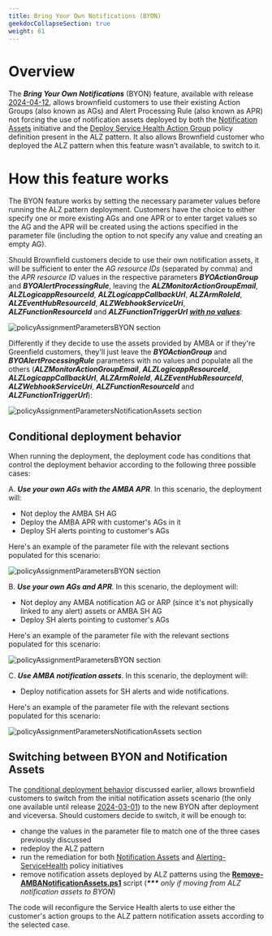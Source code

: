 ```yaml
---
title: Bring Your Own Notifications (BYON)
geekdocCollapseSection: true
weight: 61
---
```


# Overview

The ***Bring Your Own Notifications*** (BYON) feature, available with release [2024-04-12](../Whats-New#2024-04-12), allows brownfield customers to use their existing Action Groups (also known as AGs) and Alert Processing Rule (also known as APR) not forcing the use of notification assets deployed by both the [Notification Assets](https://raw.githubusercontent.com/Azure/azure-monitor-baseline-alerts/main/patterns/alz/policySetDefinitions/Deploy-Notification-Assets.json) initiative and the [Deploy Service Health Action Group](https://raw.githubusercontent.com/Azure/azure-monitor-baseline-alerts/main/services/Resources/subscriptions/Deploy-ServiceHealth-ActionGroups.json) policy definition present in the ALZ pattern. It also allows Brownfield customer who deployed the ALZ pattern when this feature wasn't available, to switch to it.

# How this feature works

The BYON feature works by setting the necessary parameter values before running the ALZ pattern deployment. Customers have the choice to either specify one or more existing AGs and one APR or to enter target values so the AG and the APR will be created using the actions specified in the parameter file (including the option to not specify any value and creating an empty AG).

Should Brownfield customers decide to use their own notification assets, it will be sufficient to enter the _AG resource IDs_ (separated by comma) and the _APR resource ID_ values in the respective parameters ***BYOActionGroup*** and ***BYOAlertProcessingRule***, leaving the ***ALZMonitorActionGroupEmail***, ***ALZLogicappResourceId***, ***ALZLogicappCallbackUrl***, ***ALZArmRoleId***, ***ALZEventHubResourceId***, ***ALZWebhookServiceUri***, ***ALZFunctionResourceId*** and ***ALZFunctionTriggerUrl*** <ins>***with no values***</ins>:

  ![policyAssignmentParametersBYON section](../../alz/media/BYON_Params.png)

Differently if they decide to use the assets provided by AMBA or if they're Greenfield customers, they'll just leave the ***BYOActionGroup*** and ***BYOAlertProcessingRule*** parameters with no values and populate all the others (***ALZMonitorActionGroupEmail***, ***ALZLogicappResourceId***, ***ALZLogicappCallbackUrl***, ***ALZArmRoleId***, ***ALZEventHubResourceId***, ***ALZWebhookServiceUri***, ***ALZFunctionResourceId*** and ***ALZFunctionTriggerUrl***):

![policyAssignmentParametersNotificationAssets section](../../alz/media/NotificationAssets_Params.png)

## Conditional deployment behavior

When running the deployment, the deployment code has conditions that control the deployment behavior according to the following three possible cases:

A. ***Use your own AGs with the AMBA APR***. In this scenario, the deployment will:

- Not deploy the AMBA SH AG
- Deploy the AMBA APR with customer's AGs in it
- Deploy SH alerts pointing to customer's AGs

Here's an example of the parameter file with the relevant sections populated for this scenario:

![policyAssignmentParametersBYON section](../../alz/media/BYON_Params_2.png)

B. ***Use your own AGs and APR***. In this scenario, the deployment will:

- Not deploy any AMBA notification AG or ARP (since it's not physically linked to any alert) assets or AMBA SH AG
- Deploy SH alerts pointing to customer's AGs

Here's an example of the parameter file with the relevant sections populated for this scenario:

![policyAssignmentParametersBYON section](../../alz/media/BYON_Params_3.png)

C. ***Use AMBA notification assets***. In this scenario, the deployment will:

- Deploy notification assets for SH alerts and wide notifications.

Here's an example of the parameter file with the relevant sections populated for this scenario:

![policyAssignmentParametersNotificationAssets section](../../alz/media/NotificationAssets_Params_2.png)

## Switching between BYON and Notification Assets

The [conditional deployment behavior](../../alz/Bring-your-own-Notifications#conditional-deployment-behavior) discussed earlier, allows brownfield customers to switch from the initial notification assets scenario (the only one available until release [2024-03-01](../../alz/Whats-New#2024-03-01)) to the new BYON after deployment and viceversa.
Should customers decide to switch, it will be enough to:

- change the values in the parameter file to match one of the three cases previously discussed
- redeploy the ALZ pattern
- run the remediation for both [Notification Assets](https://raw.githubusercontent.com/Azure/azure-monitor-baseline-alerts/main/patterns/alz/policySetDefinitions/Deploy-Notification-Assets.json) and [Alerting-ServiceHealth](https://raw.githubusercontent.com/Azure/azure-monitor-baseline-alerts/main/patterns/alz/policySetDefinitions/Deploy-ServiceHealth-Alerts.json) policy initiatives
- remove notification assets deployed by ALZ patterns using the [**Remove-AMBANotificationAssets.ps1**](https://raw.githubusercontent.com/Azure/azure-monitor-baseline-alerts/main/patterns/alz/scripts/Remove-AMBANotificationAssets.ps1) script (_<b>***</b> only if moving from ALZ notification assets to BYON_)

The code will reconfigure the Service Health alerts to use either the customer's action groups to the ALZ pattern notification assets according to the selected case.
